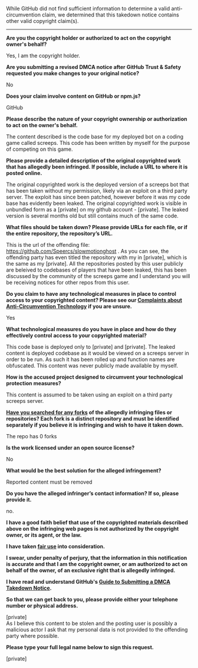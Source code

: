While GitHub did not find sufficient information to determine a valid anti-circumvention claim, we determined that this takedown notice contains other valid copyright claim(s).

---

**Are you the copyright holder or authorized to act on the copyright owner's behalf?**

Yes, I am the copyright holder.

**Are you submitting a revised DMCA notice after GitHub Trust & Safety requested you make changes to your original notice?**

No

**Does your claim involve content on GitHub or npm.js?**

GitHub

**Please describe the nature of your copyright ownership or authorization to act on the owner's behalf.**

The content described is the code base for my deployed bot on a coding game called screeps. This code has been written by myself for the purpose of competing on this game.

**Please provide a detailed description of the original copyrighted work that has allegedly been infringed. If possible, include a URL to where it is posted online.**

The original copyrighted work is the deployed version of a screeps bot that has been taken without my permission, likely via an exploit on a third party server. The exploit has since been patched, however before it was my code base has evidently been leaked. The original copyrighted work is visible in unbundled form as a [private] on my github account - [private]. The leaked version is several months old but still contains much of the same code.

**What files should be taken down? Please provide URLs for each file, or if the entire repository, the repository’s URL.**

This is the url of the offending file: https://github.com/Speercs/slowmotionghost . As you can see, the offending party has even titled the repository with my in [private], which is the same as my [private]. All the repositories posted by this user publicly are beleived to codebases of players that have been leaked, this has been discussed by the community of the screeps game and I understand you will be receiving notices for other repos from this user.

**Do you claim to have any technological measures in place to control access to your copyrighted content? Please see our <a href="https://docs.github.com/articles/guide-to-submitting-a-dmca-takedown-notice#complaints-about-anti-circumvention-technology">Complaints about Anti-Circumvention Technology</a> if you are unsure.**

Yes

**What technological measures do you have in place and how do they effectively control access to your copyrighted material?**

This code base is deployed only to [private] and [private]. The leaked content is deployed codebase as it would be viewed on a screeps server in order to be run. As such it has been rolled up and function names are obfuscated. This content was never publicly made available by myself.

**How is the accused project designed to circumvent your technological protection measures?**

This content is assumed to be taken using an exploit on a third party screeps server.

**<a href="https://docs.github.com/articles/dmca-takedown-policy#b-what-about-forks-or-whats-a-fork">Have you searched for any forks</a> of the allegedly infringing files or repositories? Each fork is a distinct repository and must be identified separately if you believe it is infringing and wish to have it taken down.**

The repo has 0 forks

**Is the work licensed under an open source license?**

No

**What would be the best solution for the alleged infringement?**

Reported content must be removed

**Do you have the alleged infringer’s contact information? If so, please provide it.**

no.

**I have a good faith belief that use of the copyrighted materials described above on the infringing web pages is not authorized by the copyright owner, or its agent, or the law.**

**I have taken <a href="https://www.lumendatabase.org/topics/22">fair use</a> into consideration.**

**I swear, under penalty of perjury, that the information in this notification is accurate and that I am the copyright owner, or am authorized to act on behalf of the owner, of an exclusive right that is allegedly infringed.**

**I have read and understand GitHub's <a href="https://docs.github.com/articles/guide-to-submitting-a-dmca-takedown-notice/">Guide to Submitting a DMCA Takedown Notice</a>.**

**So that we can get back to you, please provide either your telephone number or physical address.**

[private]  
As I believe this content to be stolen and the posting user is possibly a malicious actor I ask that my personal data is not provided to the offending party where possible.

**Please type your full legal name below to sign this request.**

[private]
